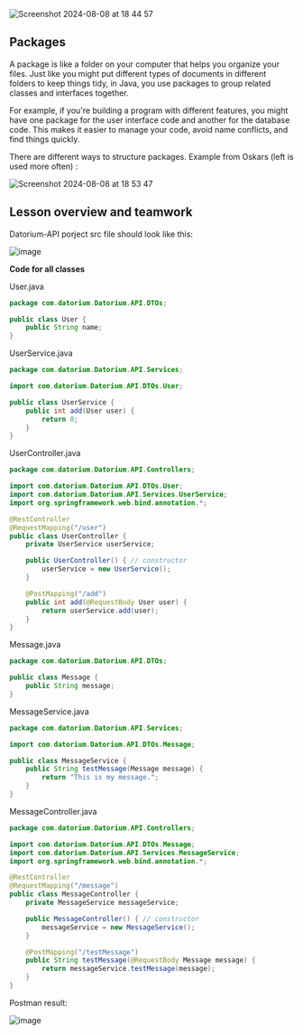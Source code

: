 ![Screenshot 2024-08-08 at 18 44 57](https://github.com/user-attachments/assets/fd3f3e27-f22e-4826-a39c-edd07cac538f)

## Packages

A package is like a folder on your computer that helps you organize your files. Just like you might put different types of documents in different folders to keep things tidy, in Java, you use packages to group related classes and interfaces together.

For example, if you're building a program with different features, you might have one package for the user interface code and another for the database code. This makes it easier to manage your code, avoid name conflicts, and find things quickly.

There are different ways to structure packages. Example from Oskars (left is used more often) : 

![Screenshot 2024-08-08 at 18 53 47](https://github.com/user-attachments/assets/4103c1e7-4833-44b6-9e84-7447cf1a64e1)

## Lesson overview and teamwork

Datorium-API porject src file should look like this:

![image](https://github.com/user-attachments/assets/c544e13b-d9ae-473b-822d-971c685aa9fd)

**Code for all classes**

User.java
```java
package com.datorium.Datorium.API.DTOs;

public class User {
    public String name;
}
```

UserService.java
```java
package com.datorium.Datorium.API.Services;

import com.datorium.Datorium.API.DTOs.User;

public class UserService {
    public int add(User user) {
        return 0;
    }
}
```

UserController.java
```java
package com.datorium.Datorium.API.Controllers;

import com.datorium.Datorium.API.DTOs.User;
import com.datorium.Datorium.API.Services.UserService;
import org.springframework.web.bind.annotation.*;

@RestController
@RequestMapping("/user")
public class UserController {
    private UserService userService;

    public UserController() { // constructor
        userService = new UserService();
    }

    @PostMapping("/add")
    public int add(@RequestBody User user) {
        return userService.add(user);
    }
}
```

Message.java
```java
package com.datorium.Datorium.API.DTOs;

public class Message {
    public String message;
}
```

MessageService.java
```java
package com.datorium.Datorium.API.Services;

import com.datorium.Datorium.API.DTOs.Message;

public class MessageService {
    public String testMessage(Message message) {
        return "This is my message.";
    }
}
```

MessageController.java
```java
package com.datorium.Datorium.API.Controllers;

import com.datorium.Datorium.API.DTOs.Message;
import com.datorium.Datorium.API.Services.MessageService;
import org.springframework.web.bind.annotation.*;

@RestController
@RequestMapping("/message")
public class MessageController {
    private MessageService messageService;

    public MessageController() { // constructor
        messageService = new MessageService();
    }

    @PostMapping("/testMessage")
    public String testMessage(@RequestBody Message message) {
        return messageService.testMessage(message);
    }
}
```

Postman result:

![image](https://github.com/user-attachments/assets/a4f5b789-907c-401e-8401-bd75a5c3d4d3)
